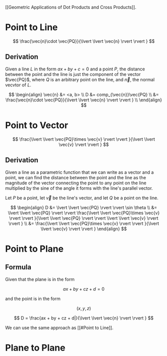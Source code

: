 [[Geometric Applications of Dot Products and Cross Products]].

# Point to Line

$$
\frac{\vec{n}\cdot \vec{PQ}}{\lvert \lvert \vec{n} \rvert \rvert }
$$

## Derivation

Given a line $L$ in the form $ax + by + c = 0$ and a point $P$, the distance between the point and the line is just the component of the vector $\vec{PQ}$, where $Q$ is an arbitrary point on the line, and $\vec{n}$, the normal vecvtor of $L$.

$$
\begin{align}
\vec{n} &= <a, b> \\
D &= comp_{\vec{n}}\vec{PQ} \\
&= \frac{\vec{n}\cdot \vec{PQ}}{\lvert \lvert \vec{n} \rvert \rvert } \\
\end{align}
$$

# Point to Vector

$$
\frac{\lvert \lvert \vec{PQ}\times \vec{v} \rvert \rvert }{\lvert \lvert \vec{v} \rvert \rvert }
$$

## Derivation

Given a line as a parametric function that we can write as a vector and a point, we can find the distance between the point and the line as the magnitude of the vector connecting the point to any point on the line multiplied by the sine of the angle it forms with the line's parallel vector.

Let $P$ be a point, let $\vec{v}$ be the line's vector, and let $Q$ be a point on the line.

$$
\begin{align}
D &= \lvert \lvert \vec{PQ} \rvert \rvert \sin \theta \\
&= \lvert \lvert \vec{PQ} \rvert \rvert \frac{\lvert \lvert \vec{PQ}\times \vec{v} \rvert \rvert }{\lvert \lvert \vec{PQ} \rvert \rvert \lvert \lvert \vec{v} \rvert \rvert } \\
&= \frac{\lvert \lvert \vec{PQ}\times \vec{v} \rvert \rvert }{\lvert \lvert \vec{v} \rvert \rvert }
\end{align}
$$

# Point to Plane

## Formula

Given that the plane is in the form 

$$
ax + by + cz + d = 0
$$

and the point is in the form

$$
(x, y, z)
$$

$$
D = \frac{ax + by + cz + d|}{\lvert \lvert \vec{n} \rvert \rvert }
$$

We can use the same approach as [[#Point to Line]]. 


# Plane to Plane